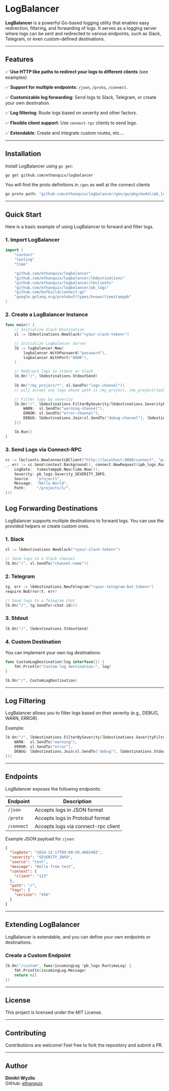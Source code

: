 # LogBalancer

**LogBalancer** is a powerful Go-based logging utility that enables easy redirection, filtering, and forwarding of logs. It serves as a logging server where logs can be sent and redirected to various endpoints, such as Slack, Telegram, or even custom-defined destinations.

---

## Features

✅ **Use HTTP like paths to redirect your logs to different clients** (see examples)

✅ **Support for multiple endpoints**: `/json`, `/proto`, `/connect`.

✅ **Customizable log forwarding**: Send logs to Slack, Telegram, or create your own destination.

✅ **Log filtering**: Route logs based on severity and other factors.

✅ **Flexible client support**: Use `connect-rpc` clients to send logs.

✅ **Extendable**: Create and integrate custom routes, etc....

---

## Installation

Install LogBalancer using `go get`:

```bash
go get github.com/ethanquix/logbalancer
```

You will find the proto definitions in `/gen` as well at the connect clients 
```bash
go proto path: "github.com/ethanquix/logbalancer/gen/go/pkg/model/pb_logs"
```
---

## Quick Start

Here is a basic example of using LogBalancer to forward and filter logs.

### 1. Import LogBalancer

```go
import (
	"context"
	"testing"
	"time"

	"github.com/ethanquix/logbalancer"
	"github.com/ethanquix/logbalancer/lbdestinations"
	"github.com/ethanquix/logbalancer/lbclients"
	"github.com/ethanquix/logbalancer/pb_logs"
	"github.com/bufbuild/connect-go"
	"google.golang.org/protobuf/types/known/timestamppb"
)
```

### 2. Create a LogBalancer Instance

```go
func main() {
	// Initialize Slack Destination
	sl := lbdestinations.NewSlack("<your-slack-token>")

	// Initialize LogBalancer Server
	lb := logbalancer.New(
		logbalancer.WithPassword("password"),
		logbalancer.WithPort("8080"),
	)

	// Redirect logs to stdout or Slack
	lb.On("/", lbdestinations.StdoutSend)
	
	lb.On("/my_project/*", sl.SendTo("logs-channel"))
	// will accept any logs whose path is /my_project, /my_project/task1, ...

	// Filter logs by severity
	lb.On("/", lbdestinations.FilterBySeverity(lbdestinations.SeverityFilter{
		WARN:  sl.SendTo("warning-channel"),
		ERROR: sl.SendTo("error-channel"),
		DEBUG: lbdestinations.Join(sl.SendTo("debug-channel"), lbdestinations.StdoutSend),
	}))

	lb.Run()
}
```

### 3. Send Logs via Connect-RPC

```go
cc := lbclients.NewConnectLBClient("http://localhost:8080/connect", "password")
_, err := cc.Send(context.Background(), connect.NewRequest(&pb_logs.RuntimeLogs{
    LogDate:  timestamppb.New(time.Now()),
    Severity: pb_logs.Severity_SEVERITY_INFO,
    Source:   "project1",
    Message:  "Hello World",
    Path:     "/projects/1/",
}))
```

## Log Forwarding Destinations

LogBalancer supports multiple destinations to forward logs. You can use the provided helpers or create custom ones.

### 1. **Slack**

```go
sl := lbdestinations.NewSlack("<your-slack-token>")

// Send logs to a Slack channel
lb.On("/", sl.SendTo("channel-name"))
```

### 2. **Telegram**

```go
tg, err := lbdestinations.NewTelegram("<your-telegram-bot-token>")
require.NoError(t, err)

// Send logs to a Telegram chat
lb.On("/", tg.SendTo(<chat-id>))
```

### 3. **Stdout**

```go
lb.On("/", lbdestinations.StdoutSend)
```

### 4. **Custom Destination**

You can implement your own log destinations:

```go
func CustomLogDestination(log interface{}) {
	fmt.Println("Custom log destination:", log)
}

lb.On("/", CustomLogDestination)
```

---

## Log Filtering

LogBalancer allows you to filter logs based on their severity (e.g., DEBUG, WARN, ERROR).

Example:

```go
lb.On("/", lbdestinations.FilterBySeverity(lbdestinations.SeverityFilter{
	WARN:  sl.SendTo("warning"),
	ERROR: sl.SendTo("error"),
	DEBUG: lbdestinations.Join(sl.SendTo("debug"), lbdestinations.StdoutSend),
}))
```

---

## Endpoints

LogBalancer exposes the following endpoints:

| Endpoint   | Description                         |
|------------|-------------------------------------|
| `/json`    | Accepts logs in JSON format         |
| `/proto`   | Accepts logs in Protobuf format     |
| `/connect` | Accepts logs via connect-rpc client |

Example JSON payload for `/json`:

```json
{
  "logDate": "2024-12-17T09:09:50.466540Z",
  "severity": "SEVERITY_INFO",
  "source": "test",
  "message": "Hello from test",
  "context": {
    "client": "123"
  },
  "path": "/",
  "tags": {
    "version": "456"
  }
}
```

---

## Extending LogBalancer

LogBalancer is extendable, and you can define your own endpoints or destinations.

### Create a Custom Endpoint

```go
lb.On("/custom", func(incomingLog *pb_logs.RuntimeLog) {
	fmt.Println(incomingLog.Message)
	return nil
})
```

---

## License

This project is licensed under the MIT License.

---

## Contributing

Contributions are welcome! Feel free to fork the repository and submit a PR.

---

## Author

**Dimitri Wyzlic**  
GitHub: [ethanquix](https://github.com/ethanquix)
